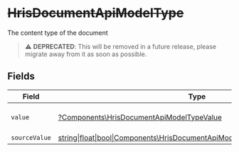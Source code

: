 # ~~HrisDocumentApiModelType~~

The content type of the document

> :warning: **DEPRECATED**: This will be removed in a future release, please migrate away from it as soon as possible.


## Fields

| Field                                                                                                                                          | Type                                                                                                                                           | Required                                                                                                                                       | Description                                                                                                                                    |
| ---------------------------------------------------------------------------------------------------------------------------------------------- | ---------------------------------------------------------------------------------------------------------------------------------------------- | ---------------------------------------------------------------------------------------------------------------------------------------------- | ---------------------------------------------------------------------------------------------------------------------------------------------- |
| `value`                                                                                                                                        | [?Components\HrisDocumentApiModelTypeValue](../../Models/Components/HrisDocumentApiModelTypeValue.md)                                          | :heavy_minus_sign:                                                                                                                             | The category of the file                                                                                                                       |
| `sourceValue`                                                                                                                                  | [string\|float\|bool\|Components\HrisDocumentApiModelSourceValueType4\|array\|null](../../Models/Components/HrisDocumentApiModelTypeSourceValue.md) | :heavy_minus_sign:                                                                                                                             | N/A                                                                                                                                            |